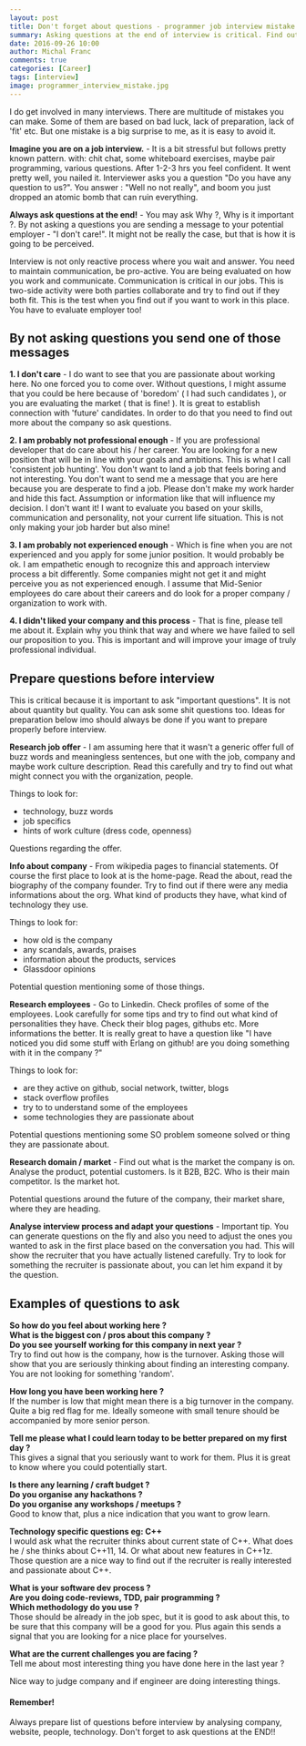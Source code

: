 ```yaml
---
layout: post
title: Don't forget about questions - programmer job interview mistake
summary: Asking questions at the end of interview is critical. Find out why and how to prepare to ask important and valuable questions that will enchance your chances of landing a job.
date: 2016-09-26 10:00
author: Michal Franc
comments: true
categories: [Career]
tags: [interview]
image: programmer_interview_mistake.jpg
---
```


I do get involved in many interviews. There are multitude of mistakes you can make. Some of them are based on bad luck, lack of preparation, lack of 'fit' etc. But one mistake is a big surprise to me, as it is easy to avoid it.

**Imagine you are on a job interview.** - It is a bit stressful but follows pretty known pattern. with: chit chat, some whiteboard exercises, maybe pair programming, various questions. After 1-2-3 hrs you feel confident. It went pretty well, you nailed it. Interviewer asks you a question "Do you have any question to us?". You answer : "Well no not really", and boom you just dropped an atomic bomb that can ruin everything.

**Always ask questions at the end!** - You may ask Why ?, Why is it important ?. By not asking a questions you are sending  a message to your potential employer - "I don't care!". It might not be really the case, but that is how it is going to be perceived.

Interview is not only reactive process where you wait and answer. You need to maintain communication, be pro-active. You are being evaluated on how you work and communicate. Communication is critical in our jobs. This is two-side activity were both parties collaborate and try to find out if they both fit. This is the test when you find out if you want to work in this place. You have to evaluate employer too!

## By not asking questions you send one of those messages

**1. I don't care** - I do want to see that you are passionate about working here. No one forced you to come over. Without questions, I might assume that you could be here because of 'boredom' ( I had such candidates ), or you are evaluating the market ( that is fine! ). It is great to establish connection with 'future' candidates. In order to do that you need to find out more about the company so ask questions.

**2. I am probably not professional enough** - If you are professional developer that do care about his / her career. You are looking for a new position that will be in line with your goals and ambitions. This is what I call 'consistent job hunting'. You don't want to land a job that feels boring and not interesting. You don't want to send me a message that you are here because you are desperate to find a job. Please don't make my work harder and hide this fact. Assumption or information like that will influence my decision. I don't want it! I want to evaluate you based on your skills, communication and personality, not your current life situation. This is not only making your job harder but also mine!

**3. I am probably not experienced enough** - Which is fine when you are not experienced and you apply for some junior position. It would probably be ok. I am empathetic enough to recognize this and approach interview process a bit differently. Some companies might not get it and might perceive you as not experienced enough. I assume that Mid-Senior employees do care about their careers and do look for a proper company / organization to work with.

**4. I didn't liked your company and this process** - That is fine, please tell me about it. Explain why you think that way and where we have failed to sell our proposition to you. This is important and will improve your image of truly professional individual.

## Prepare questions before interview
This is critical because it is important to ask "important questions". It is not about quantity but quality. You can ask some shit questions too. Ideas for preparation below imo should always be done if you want to prepare properly before interview.

**Research job offer** - I am assuming here that it wasn't a generic offer full of buzz words and meaningless sentences, but one with the job, company and maybe work culture description. Read this carefully and try to find out what might connect you with the organization, people.

Things to look for:

* technology, buzz words
* job specifics
* hints of work culture (dress code, openness)

Questions regarding the offer.

**Info about company** - From wikipedia pages to financial statements. Of course the first place to look at is the home-page. Read the about, read the biography of the company founder. Try to find out if there were any media informations about the org. What kind of products they have, what kind of technology they use.

Things to look for:

* how old is the company
* any scandals, awards, praises
* information about the products, services
* Glassdoor opinions

Potential question mentioning some of those things.

**Research employees** - Go to Linkedin. Check profiles of some of the employees. Look carefully for some tips and try to find out what kind of personalities they have. Check their blog pages, githubs etc. More informations the better. It is really great to have a question like "I have noticed you did some stuff with Erlang on github! are you doing something with it in the company ?"

Things to look for:

* are they active on github, social network, twitter, blogs
* stack overflow profiles
* try to to understand some of the employees
* some technologies they are passionate about

Potential questions mentioning some SO problem someone solved or thing they are passionate about.

**Research domain / market** - Find out what is the market the company is on. Analyse the product, potential customers. Is it B2B, B2C. Who is their main competitor. Is the market hot.

Potential questions around the future of the company, their market share, where they are heading.

**Analyse interview process and adapt your questions** - Important tip. You can generate questions on the fly and also you need to adjust the ones you wanted to ask in the first place based on the conversation you had. This will show the recruiter that you have actually listened carefully. Try to look for something  the recruiter is passionate about, you can let him expand it by the question.

## Examples of questions to ask

**So how do you feel about working here ?**  
**What is the biggest con / pros about this company ?**  
**Do you see yourself working for this company in next year ?**  
Try to find out how is the company, how is the turnover. Asking those will show that you are seriously thinking about finding an interesting company. You are not looking for something 'random'.

**How long you have been working here ?**  
If the number is low that might mean there is a big turnover in the company. Quite a big red flag for me. Ideally someone with small tenure should be accompanied by more senior person.

**Tell me please what I could learn today to be better prepared on my first day ?**  
This gives a signal that you seriously want to work for them. Plus it is great to know where you could potentially start.

**Is there any learning / craft budget ?**  
**Do you organise any hackathons ?**  
**Do you organise any workshops / meetups ?**  
Good to know that, plus a nice indication that you want to grow learn.

**Technology specific questions eg: C++**  
I would ask what the recruiter thinks about current state of C++. What does he / she thinks about C++11, 14. Or what about new features in C++1z. Those question are a nice way to find out if the recruiter is really interested and passionate about C++. 

**What is your software dev process ?**  
**Are you doing code-reviews, TDD, pair programming ?**  
**Which methodology do you use ?**  
Those should be already in the job spec, but it is good to ask about this, to be sure that this company will be a good for you. Plus again this sends a signal that you are looking for a nice place for yourselves.

**What are the current challenges you are facing ?**  
Tell me about most interesting thing you have done here in the last year ?  

Nice way to judge company and if engineer are doing interesting things.

#### Remember!

Always prepare list of questions before interview by analysing company, website, people, technology. Don't forget to ask questions at the END!!
